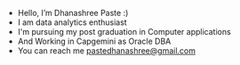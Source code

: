 - Hello, I’m Dhanashree Paste :)
- I am data analytics enthusiast
- I'm pursuing my post graduation in Computer applications 
- And Working in Capgemini as Oracle DBA
- You can reach me pastedhanashree@gmail.com
